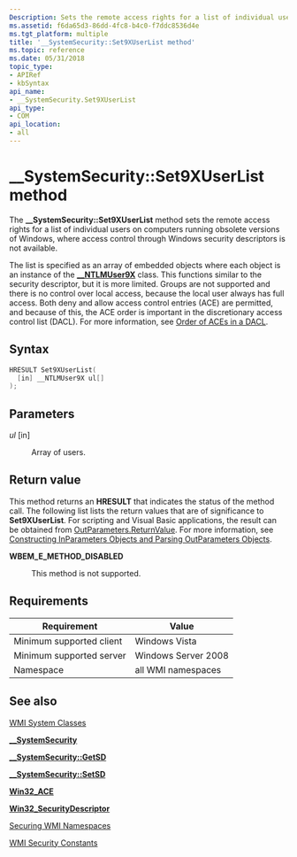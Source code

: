 ```yaml
---
Description: Sets the remote access rights for a list of individual users on computers running obsolete versions of Windows, where access control through Windows security descriptors is not available.
ms.assetid: f6da65d3-86dd-4fc8-b4c0-f7ddc8536d4e
ms.tgt_platform: multiple
title: '__SystemSecurity::Set9XUserList method'
ms.topic: reference
ms.date: 05/31/2018
topic_type: 
- APIRef
- kbSyntax
api_name: 
- __SystemSecurity.Set9XUserList
api_type: 
- COM
api_location: 
- all
---
```


# \_\_SystemSecurity::Set9XUserList method

The **\_\_SystemSecurity::Set9XUserList** method sets the remote access rights for a list of individual users on computers running obsolete versions of Windows, where access control through Windows security descriptors is not available.

The list is specified as an array of embedded objects where each object is an instance of the [**\_\_NTLMUser9X**](--ntlmuser9x.md) class. This functions similar to the security descriptor, but it is more limited. Groups are not supported and there is no control over local access, because the local user always has full access. Both deny and allow access control entries (ACE) are permitted, and because of this, the ACE order is important in the discretionary access control list (DACL). For more information, see [Order of ACEs in a DACL](/windows/desktop/SecAuthZ/order-of-aces-in-a-dacl).

## Syntax


```C++
HRESULT Set9XUserList(
  [in] __NTLMUser9X ul[]
);
```



## Parameters

<dl> <dt>

*ul* \[in\]
</dt> <dd>

Array of users.

</dd> </dl>

## Return value

This method returns an **HRESULT** that indicates the status of the method call. The following list lists the return values that are of significance to **Set9XUserList**. For scripting and Visual Basic applications, the result can be obtained from [OutParameters.ReturnValue](parsing-outparameters-objects.md). For more information, see [Constructing InParameters Objects and Parsing OutParameters Objects](constructing-inparameters-objects-and-parsing-outparameters-objects.md).

<dl> <dt>

**WBEM\_E\_METHOD\_DISABLED**
</dt> <dd>

This method is not supported.

</dd> </dl>

## Requirements



| Requirement | Value |
|-------------------------------------|--------------------------------|
| Minimum supported client<br/> | Windows Vista<br/>       |
| Minimum supported server<br/> | Windows Server 2008<br/> |
| Namespace<br/>                | all WMI namespaces<br/>  |



## See also

<dl> <dt>

[WMI System Classes](wmi-system-classes.md)
</dt> <dt>

[**\_\_SystemSecurity**](--systemsecurity.md)
</dt> <dt>

[**\_\_SystemSecurity::GetSD**](--systemsecurity-getsd.md)
</dt> <dt>

[**\_\_SystemSecurity::SetSD**](--systemsecurity-setsd.md)
</dt> <dt>

[**Win32\_ACE**](/previous-versions/windows/desktop/secrcw32prov/win32-ace)
</dt> <dt>

[**Win32\_SecurityDescriptor**](/previous-versions/windows/desktop/secrcw32prov/win32-securitydescriptor)
</dt> <dt>

[Securing WMI Namespaces](securing-wmi-namespaces.md)
</dt> <dt>

[WMI Security Constants](wmi-security-constants.md)
</dt> </dl>

 

